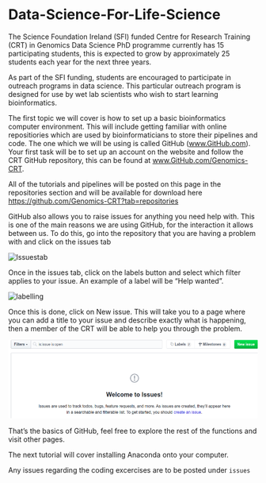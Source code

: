 # Data-Science-For-Life-Science

The Science Foundation Ireland (SFI) funded Centre for Research Training (CRT) in Genomics Data Science PhD programme currently has 15 participating students, this is expected to grow by approximately 25 students each year for the next three years. 

As part of the SFI funding, students are encouraged to participate in outreach programs in data science. This particular outreach program is designed for use by wet lab scientists who wish to start learning bioinformatics. 

The first topic we will cover is how to set up a basic bioinformatics computer environment. This will include getting familiar with online repositiories which are used by bioinformaticians to store their pipelines and code. The one which we will be using is called GitHub (www.GitHub.com). 
Your first task will be to set up an account on the website and follow the CRT GitHub repository, this can be found at www.GitHub.com/Genomics-CRT. 

All of the tutorials and pipelines will be posted on this page in the repositories section and will be available for download here https://github.com/Genomics-CRT?tab=repositories  

GitHub also allows you to raise issues for anything you need help with. This is one of the main reasons we are using GitHub, for the interaction it allows between us. 
To do this, go into the repository that you are having a problem with and click on the issues tab

![Issuestab](linktogohere)











Once in the issues tab, click on the labels button and select which filter applies to your issue. An example of a label will be “Help wanted”. 

![labelling](linktogohere)


Once this is done, click on New issue. This will take you to a page where you can add a title to your issue and describe exactly what is happening, then a member of the CRT will be able to help you through the problem.

![issuesform](https://github.com/Genomics-CRT/images/blob/master/Screenshot%20from%202020-04-02%2013-43-39.png)

That’s the basics of GitHub, feel free to explore the rest of the functions and visit other pages.

The next tutorial will cover installing Anaconda onto your computer.

Any issues regarding the coding excercises are to be posted under `issues`
